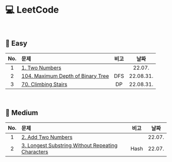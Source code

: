 # 💻 LeetCode
</br>

## 🏅 Easy </br>

|No.|문제|비고|날짜|
|:---:|:---|:---:|:---:|
|1|<a href="https://github.com/ryusuz/algorithm/blob/master/leetcode/Easy/TwoSum/TwoSum.cpp.cpp">1. Two Numbers</a>||22.07.|
|2|<a href="https://github.com/ryusuz/algorithm/blob/master/leetcode/Easy/MaximumDepthofBinaryTree/MaximumDepthofBinaryTree.cpp">104. Maximum Depth of Binary Tree</a>|DFS|22.08.31.|
|3|<a href="https://github.com/ryusuz/algorithm/blob/master/leetcode/Easy/ClimbingStairs/ClimbingStairs.cpp">70. Climbing Stairs</a>|DP|22.08.31.|

</br>

## 🏅 Medium </br>

|No.|문제|비고|날짜|
|:---:|:---|:---:|:---:|
|1|<a href="https://github.com/ryusuz/algorithm/blob/master/leetcode/Medium/AddTwoNumber/AddTwoNumber.cpp">2. Add Two Numbers</a>||22.07.|
|2|<a href="https://github.com/ryusuz/algorithm/blob/master/leetcode/Medium/Longest Substring Without Repeating Characters/LongestSubstringWithoutRepeating Characters.cpp">3. Longest Substring Without Repeating Characters</a>|Hash|22.07.|



